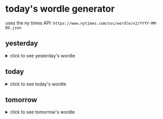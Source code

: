 # today's wordle generator

uses the ny times API: `https://www.nytimes.com/svc/wordle/v2/YYYY-MM-DD.json`

## yesterday

<details>
    <summary>click to see yesterday's wordle</summary>

    honey

</details>

## today

<details>
    <summary>click to see today's wordle</summary>

    beaut

</details>

## tomorrow

<details>
    <summary>click to see tomorrow's wordle</summary>

    fully

</details>
